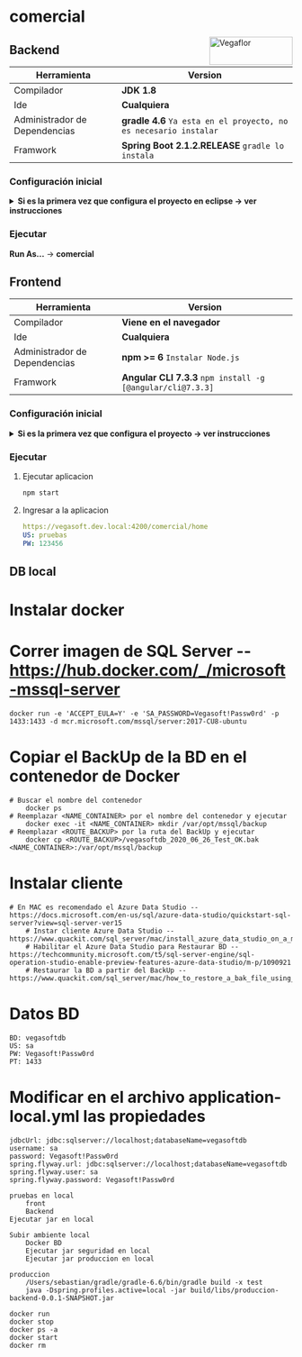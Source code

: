 # comercial

<img src="https://le-cdn.website-editor.net/4aa03d26578c4b949aa4f65e52d7e4c0/dms3rep/multi/opt/Logo+Vegaflor+copy-4df30103-320w.png" align="right" alt="Vegaflor" width="148" height="50">

## Backend
| Herramienta | Version |
| ------ | ------ |
| Compilador | **JDK 1.8** |
| Ide | **Cualquiera** |
| Administrador de Dependencias | **gradle 4.6** `Ya esta en el proyecto, no es necesario instalar` |
| Framwork | **Spring Boot 2.1.2.RELEASE** `gradle lo instala` |

### Configuración inicial
<details><summary><b>Si es la primera vez que configura el proyecto en eclipse -> ver instrucciones</b></summary>

1. Descargar el proyecto **[comun]** al mismo nivel de comercial.
2. En eclipse para gradle 4.6 se debe instalar el plugin:
    ```sh
    https://dist.springsource.com/release/TOOLS/gradle
    ```
3. **Import...** -> **Gradle (STS)** -> **Gradle (STS) Project** `Se usara la version de gradle que esta dentro del proyecto configurada: gradle/wrapper/gradle-wrapper.properties`
4. Instalar lombok `en caso de que el Ide no lo tenga instalado`
    <details><summary><b>En eclipse -> ver instrucciones</b></summary>

    1. Ir al proyecto `comercial-backend-comando-aplicacion`
    2. En `Gradle Dependencies`
    3. Click derecho en el jar: `lombok-1.16.18.jar`
    4. **Run As** -> **Java Application**
    5. En la ventana de instalacion de lombok, seleccionar el eclipse e instalar
    </details>

5. Configurar arranque:
    1. **En eclipse** -> **Run** -> **Run Configurations**
    2. Click derecho en **Java Application** -> **New Configuration**
    3. Diligenciar:
        ```yaml
        Name: comercial
        Project: comercial-backend
        Main class: com.vegaflor.core.Application
        Arguments -> VM arguments: -Dspring.profiles.active=local
        Apply -> Run
        ```
</details>

### Ejecutar
**Run As...** -> **comercial**

[comun]: https://github.com/grupovegaflor/comun

## Frontend
| Herramienta | Version |
| ------ | ------ |
| Compilador | **Viene en el navegador** |
| Ide | **Cualquiera** |
| Administrador de Dependencias | **npm >= 6** `Instalar Node.js` |
| Framwork | **Angular CLI 7.3.3** `npm install -g [@angular/cli@7.3.3]` |

### Configuración inicial
<details><summary><b>Si es la primera vez que configura el proyecto -> ver instrucciones</b></summary>

1. Instalar el [token] para importar el comun-frontend
    * En https://github.com/ ir a Settings -> Developer settings -> Personal access tokens -> Generate new token
    * Reemplazar **<TOKEN_HERE>** por el token y ejecutar
        ```sh
        git config --global url."https://<TOKEN_HERE>:x-oauth-basic@github.com/".insteadOf https://x-oauth-basic@github.com/
        ```
2. Instalar Dependencias. **Pendiente:** `npm notice created a lockfile as package-lock.json. You should commit this file.`
    ```sh
    npm install
    ```
3. Agregar al archivo Hosts el dominio local
    ```yaml
    127.0.0.1	vegasoft.dev.local
    ```
    * [En MAC]
4. Modificar en el archivo **environment.ts** las propiedades
    ```json
    URLCognito: `https://vegasoftdevelop.auth.us-east-1.amazoncognito.com/login?response_type=code&client_id=3uplh7kivsv4965k6apsoo9jk9&redirect_uri=https://vegasoft.dev.local:4200`,
    URLCognitoLogout: 'https://vegasoftdevelop.auth.us-east-1.amazoncognito.com/logout?client_id=3uplh7kivsv4965k6apsoo9jk9&logout_uri=https://vegasoft.dev.local:4200/',
    ```
</details>

### Ejecutar
1. Ejecutar aplicacion
    ```sh
    npm start
    ```
2. Ingresar a la aplicacion
    ```yaml
    https://vegasoft.dev.local:4200/comercial/home
    US: pruebas
    PW: 123456
    ```

[@angular/cli@7.3.3]: https://victorroblesweb.es/2018/11/20/instalar-angular-7-paso-a-paso/
[token]: https://stackoverflow.com/questions/23210437/npm-install-private-github-repositories-by-dependency-in-package-json
[En MAC]: https://www.hostinet.com/formacion/hosting-alojamiento/editar-archivo-hosts-mac-os-x-macos/

## DB local
# Instalar docker
# Correr imagen de SQL Server -- https://hub.docker.com/_/microsoft-mssql-server
    docker run -e 'ACCEPT_EULA=Y' -e 'SA_PASSWORD=Vegasoft!Passw0rd' -p 1433:1433 -d mcr.microsoft.com/mssql/server:2017-CU8-ubuntu
# Copiar el BackUp de la BD en el contenedor de Docker
    # Buscar el nombre del contenedor
        docker ps
    # Reemplazar <NAME_CONTAINER> por el nombre del contenedor y ejecutar
        docker exec -it <NAME_CONTAINER> mkdir /var/opt/mssql/backup
    # Reemplazar <ROUTE_BACKUP> por la ruta del BackUp y ejecutar
        docker cp <ROUTE_BACKUP>/vegasoftdb_2020_06_26_Test_OK.bak <NAME_CONTAINER>:/var/opt/mssql/backup
# Instalar cliente
    # En MAC es recomendado el Azure Data Studio -- https://docs.microsoft.com/en-us/sql/azure-data-studio/quickstart-sql-server?view=sql-server-ver15
        # Instar cliente Azure Data Studio -- https://www.quackit.com/sql_server/mac/install_azure_data_studio_on_a_mac.cfm
        # Habilitar el Azure Data Studio para Restaurar BD -- https://techcommunity.microsoft.com/t5/sql-server-engine/sql-operation-studio-enable-preview-features-azure-data-studio/m-p/1090921
        # Restaurar la BD a partir del BackUp -- https://www.quackit.com/sql_server/mac/how_to_restore_a_bak_file_using_azure_data_studio.cfm
# Datos BD
    BD: vegasoftdb
    US: sa
    PW: Vegasoft!Passw0rd
    PT: 1433
# Modificar en el archivo application-local.yml las propiedades
    jdbcUrl: jdbc:sqlserver://localhost;databaseName=vegasoftdb
    username: sa
    password: Vegasoft!Passw0rd
    spring.flyway.url: jdbc:sqlserver://localhost;databaseName=vegasoftdb
    spring.flyway.user: sa
    spring.flyway.password: Vegasoft!Passw0rd

    pruebas en local
        front
        Backend
    Ejecutar jar en local

    Subir ambiente local
        Docker BD
        Ejecutar jar seguridad en local
        Ejecutar jar produccion en local

    produccion
        /Users/sebastian/gradle/gradle-6.6/bin/gradle build -x test
        java -Dspring.profiles.active=local -jar build/libs/produccion-backend-0.0.1-SNAPSHOT.jar
    
    docker run
    docker stop
    docker ps -a
    docker start
    docker rm